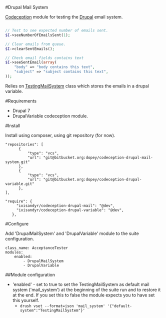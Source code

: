 #Drupal Mail System

[Codeception](http://www.codeception.com) module for testing the [Drupal](http://drupal.org) email system.

```php

// Test to see expected number of emails sent.
$I->seeNumberOfEmailsSent(1);

// Clear emails from queue.
$I->clearSentEmails();

// Check email fields contains text
$I->seeSentEmail(array(
    "body" => "body contains this text",
    "subject" => "subject contains this text",
));
```

Relies on [TestingMailSystem](https://api.drupal.org/api/drupal/modules!system!system.mail.inc/function/TestingMailSystem%3A%3Amail/7) class
which stores the emails in a drupal variable.

#Requirements

* Drupal 7
* DrupalVariable codeception module.

#Install

Install using composer, using git repository (for now).

```
"repositories": [
      {
          "type": "vcs",
          "url": "git@bitbucket.org:dopey/codeception-drupal-mail-system.git"
      },
      {
          "type": "vcs",
          "url": "git@bitbucket.org:dopey/codeception-drupal-variable.git"
      },
],

"require": {
     "ixisandyr/codeception-drupal-mail": "@dev",
     "ixisandyr/codeception-drupal-variable": "@dev",
   },
```
#Configure

Add 'DrupalMailSystem' and 'DrupalVariable' module to the suite configuration.

```
class_name: AcceptanceTester
modules:
    enabled:
        - DrupalMailSystem
        - DrupalVariable
```

##Module configuration

* 'enabled' - set to true to set the TestingMailSystem as default mail system ('mail_system')
at the beginning of the suite run and to restore it at the end. If you set this to false the module
expects you to have set this yourself.
  * `drush vset --format=json 'mail_system' '{"default-system":"TestingMailSystem"}'`